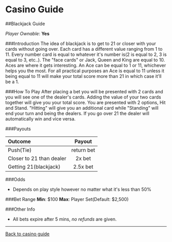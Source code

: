 # Casino Guide

##Blackjack Guide

*Player Ownable*: **Yes**

###Introduction
The idea of blackjack is to get to 21 or closer with your cards
without going over. Each card has a different value ranging from 1 to 11.
Every number card is equal to whatever it's number is(2 is equal to 2,
3 is equal to 3, etc..). The "face cards" or Jack, Queen and King are equal
to 10. Aces are where it gets interesting. An Ace can be equal to 1 or 11,
whichever helps you the most. For all practical purposes an Ace is equal to 11
unless it being equal to 11 will make your total score more than 21 in which case
it'll be a 1.

###How To Play
After placing a bet you will be presented with 2 cards and you will see one of the
dealer's cards. Adding the value of your two cards together will give you your total
score. You are presented with 2 options, Hit and Stand. "Hitting" will give you
an additional card while "Standing" will end your turn and being the dealers. 
If you go over 21 the dealer will automatically win and vice versa.

###Payouts

|**Outcome** 		  |**Payout**  |
|:------     		  |:------:    |
|Push(Tie)   		  | return bet |
|Closer to 21 than dealer | 2x bet
|Getting 21(blackjack)    | 2.5x bet   |

###Odds
* Depends on play style however no matter what it's less than
50%

###Bet Range
**Min**: $100
**Max**: Player Set(Default: $2,500)

###Other Info
* All bets expire after 5 mins, *no refunds* are given.

---
[Back to casino guide](casino-main.md)
